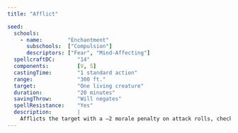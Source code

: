 ```yaml
---
title: "Afflict"

seed:
  schools:
    - name:        "Enchantment"
      subschools:  ["Compulsion"]
      descriptors: ["Fear", "Mind-Affecting"]
  spellcraftDC:       "14"
  components:         [V, S]
  castingTime:        "1 standard action"
  range:              "300 ft."
  target:             "One living creature"
  duration:           "20 minutes"
  savingThrow:        "Will negates"
  spellResistance:    "Yes"
  description:        |
    Afflicts the target with a –2 morale penalty on attack rolls, checks, and saving throws. For each additional –1 penalty assessed on either the target's attack rolls, checks, or saving throws, increase the Spellcraft DC by +2. A character may also develop a spell with this seed that afflicts the target with a –1 penalty on caster level checks, a –1 penalty to an ability score, a –1 penalty to spell resistance, or a –1 penalty to some other aspect of the target. For each additional –1 penalty assessed in one of the above categories, increase the Spell-craft DC by +4. This seed can afflict a character's ability scores to the point where they reach 0, except for Constitution where 1 is the minimum. If a factor is applied to increase the duration of this seed, ability score penalties instead become temporary ability damage. If a factor is applied to make the duration permanent, any ability score penalties become permanent ability drain. Finally, by increasing the Spellcraft DC by +2, one of the target's senses can be afflicted: sight, smell, hearing, taste, touch, or a special sense the target possesses. If the target fails its saving throw, the sense selected doesn't function for the spell's duration, with all attendant penalties that apply for losing the specified sense.
---
```

